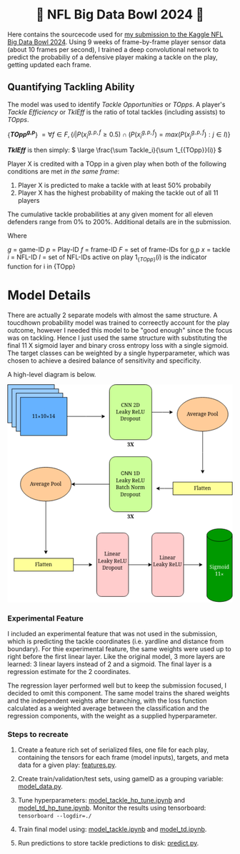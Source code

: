 <h1 style="text-align: center;"> 🏈 NFL Big Data Bowl 2024 🏈</h1>

Here contains the sourcecode used for [my submission to the Kaggle NFL Big Data Bowl 2024](https://www.kaggle.com/code/timroy/nfl-big-data-bowl-2024). Using 9 weeks of frame-by-frame player sensor data (about 10 frames per second), I trained a deep convolutional network to predict the probabiliy of a defensive player making a tackle on the play, getting updated each frame.

## Quantifying Tackling Ability

The model was used to identify _Tackle Opportunities_ or _TOpps_. A player's _Tackle Efficiency_ or _TklEff_ is the ratio of total tackles (including assists) to _TOpps_.

{___TOpp<sup>g,p</sup>___} $= \forall f \in F,\{i| P(x_i^{g,p,f} \ge 0.5) \cap (P(x_i^{g,p,f}) = max(P(x_j^{g,p,f}):j\in I) \}$


___TklEff___ is then simply: $ \large \frac{\sum Tackle_i}{\sum 1_{\{TOpp\}}(i)}  $



Player X is credited with a TOpp in a given play when both of the following conditions are met _in the same frame_:

1. Player X is predicted to make a tackle with at least 50% probabily
2. Player X has the highest probability of making the tackle out of all 11 players

The cumulative tackle probabilities at any given moment for all eleven defenders range from 0% to 200%. Additional details are in the submission.

Where

$g$ = game-ID
$p$ = Play-ID
$f$ = frame-ID
$F$ = set of frame-IDs for g,p
$x$ = tackle
$i$ = NFL-ID
$I$ = set of NFL-IDs active on play
$1_{\{TOpp\}}(i)$ is the indicator function for i in {TOpp}



# Model Details

There are actually 2 separate models with almost the same structure. A toucdhown probability model was trained to correectly account for the play outcome, however I needed this model to be "good enough" since the focus was on tackling. Hence I just used the same structure with substituting the final 11 X sigmoid layer and binary cross entropy loss with a single sigmoid. The target classes can be weighted by a single hyperparameter, which was chosen to achieve a desired balance of sensitivity and specificity.

A high-level diagram is below.

<p align="center">
    <img src="assets/model.png" />
</p>

### Experimental Feature

I included an experimental feature that was not used in the submission, which is predicting the tackle coordinates (i.e. yardline and distance from boundary). For thie experimental feature, the same weights were used up to right before the first linear layer. Like the original model, 3 more layers are learned: 3 linear layers instead of 2 and a sigmoid. The final layer is a regression estimate for the 2 coordinates.

The regression layer performed well but to keep the submission focused, I decided to omit this component. The same model trains the shared weights and the independent weights after branching, with the loss function calculated as a weighted average between the classification and the regression components, with the weight as a supplied hyperparameter.

### Steps to recreate

1. Create a feature rich set of serialized files, one file for each play, containing the tensors for each frame (model inputs), targets, and meta data for a given play: [features.py](./src/features.py).

2. Create train/validation/test sets, using gameID as a grouping variable: [model_data.py](./src/model_data.py).

3. Tune hyperparameters: [model_tackle_hp_tune.ipynb](./src/model_tackle_hp_tune.ipynb) and [model_td_hp_tune.ipynb](./src/model_td_hp_tune.ipynb). Monitor the results using tensorboard: `tensorboard --logdir=./`

4. Train final model using: [model_tackle.ipynb](./src/model_tackle.ipynb) and [model_td.ipynb](./src/src/model_td.ipynb).

5. Run predictions to store tackle predictions to disk: [predict.py](./src/predict.py).